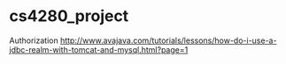 # cs4280_project

Authorization
http://www.avajava.com/tutorials/lessons/how-do-i-use-a-jdbc-realm-with-tomcat-and-mysql.html?page=1
